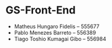 # GS-Front-End

- Matheus Hungaro Fidelis        – 555677 
- Pablo Menezes Barreto          – 556389  
- Tiago Toshio Kumagai Gibo   –  556984 
